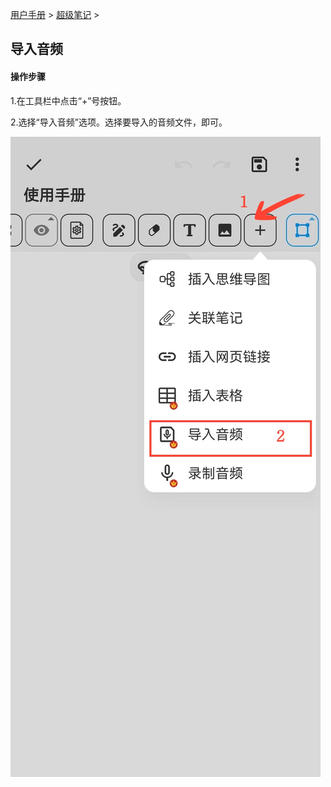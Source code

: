 [用户手册](/dragonnest/drawnote/manual) > [超级笔记](/dragonnest/drawnote/manual/super_note) >

导入音频
---
#### 操作步骤

1.在工具栏中点击“+”号按钮。

2.选择“导入音频”选项。选择要导入的音频文件，即可。

![](imgs/import_audio.png)
